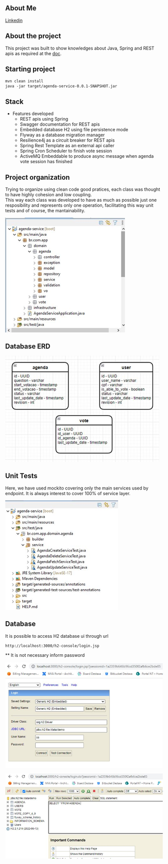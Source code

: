 ## About Me
[Linkedin](https://www.linkedin.com/in/carloshfmaciel/)

## About the project

This project was built to show knowledges about Java, Spring and REST apis as required at the [doc](docs/Desafio_Back.pdf).

## Starting project

```
mvn clean install
java -jar target/agenda-service-0.0.1-SNAPSHOT.jar
```

## Stack

- Features developed
  - REST apis using Spring
  - Swagger documentation for REST apis
  - Embedded database H2 using file persistence mode
  - Flyway as a database migration manager
  - Resilience4j as a circuit breaker for REST apis
  - Spring Rest Template as an external api caller
  - Spring Cron Scheduler to finish vote session
  - ActiveMQ Embeddable to produce async message when agenda vote session has finished

## Project organization

Trying to organize using clean code good pratices, each class was thought to have highly cohesion and low coupling.<br>
This way each class was developed to have as much as possible just one resposibility and represents only one operation, facilitating this way unit tests and of course, the mantainability. 

![](docs/screenshots/0001.jpg)

## Database ERD

![](docs/screenshots/0002.jpg)

## Unit Tests

Here, we have used mockito covering only the main services used by endpoint. It is always interest to cover 100% of service layer.

![](docs/screenshots/0003.jpg)


## Database

It is possible to access H2 database ui through url
```
http://localhost:3000/h2-console/login.jsp
```

** It is not necessary inform password

![](docs/screenshots/0004.jpg)

![](docs/screenshots/0005.jpg)


